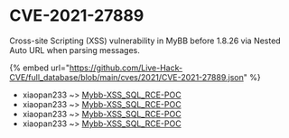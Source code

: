 # CVE-2021-27889

Cross-site Scripting (XSS) vulnerability in MyBB before 1.8.26 via Nested Auto URL when parsing messages.

{% embed url="https://github.com/Live-Hack-CVE/full_database/blob/main/cves/2021/CVE-2021-27889.json" %}


* xiaopan233 ~> [Mybb-XSS_SQL_RCE-POC](https://www.alice-snow.ru/2021/database/cve-2021-27889/mybb-xss_sql_rce-poc-xiaopan233)
* xiaopan233 ~> [Mybb-XSS_SQL_RCE-POC](https://www.alice-snow.ru/2021/database/cve-2021-27889/mybb-xss_sql_rce-poc-xiaopan233)
* xiaopan233 ~> [Mybb-XSS_SQL_RCE-POC](https://www.alice-snow.ru/2021/database/cve-2021-27889/mybb-xss_sql_rce-poc-xiaopan233)
* xiaopan233 ~> [Mybb-XSS_SQL_RCE-POC](https://www.alice-snow.ru/2021/database/cve-2021-27889/mybb-xss_sql_rce-poc-xiaopan233)